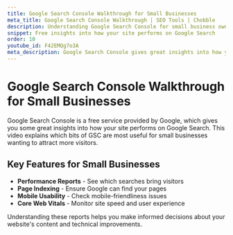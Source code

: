 ```yaml
---
title: Google Search Console Walkthrough for Small Businesses
meta_title: Google Search Console Walkthrough | SEO Tools | Chobble
description: Understanding Google Search Console for small business owners
snippet: Free insights into how your site performs on Google Search
order: 10
youtube_id: F42EMQg7o3A
meta_description: Google Search Console gives great insights into how your site performs on Google Search - learn which bits are most useful for small businesses
---
```


# Google Search Console Walkthrough for Small Businesses

Google Search Console is a free service provided by Google, which gives you some great insights into how your site performs on Google Search. This video explains which bits of GSC are most useful for small businesses wanting to attract more visitors.

## Key Features for Small Businesses

- **Performance Reports** - See which searches bring visitors
- **Page Indexing** - Ensure Google can find your pages
- **Mobile Usability** - Check mobile-friendliness issues
- **Core Web Vitals** - Monitor site speed and user experience

Understanding these reports helps you make informed decisions about your website's content and technical improvements.